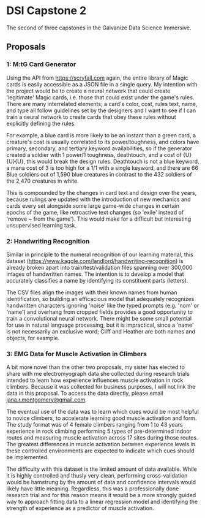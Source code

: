 # DSI Capstone 2
The second of three capstones in the Galvanize Data Science Immersive.


## Proposals

### 1: M:tG Card Generator
Using the API from https://scryfall.com again, the entire library of Magic cards is easily accessible as a JSON file in a single query. My intention with the project would be to create a neural network that could create 'legitimate' Magic cards, i.e. those that could exist under the game's rules. There are many interrelated elements; a card's color, cost, rules text, name, and type all follow guidelines set by the designers and I want to see if I can train a neural network to create cards that obey these rules without explicitly defining the rules.

For example, a blue card is more likely to be an instant than a green card, a creature's cost is usually correlated to its power/toughness, and colors have primary, secondary, and tertiary keyword availabilities, so if the generator created a soldier with 1 power/1 toughness, deathtouch, and a cost of {U}{U}{U}, this would break the design rules. Deathtouch is not a blue keyword, a mana cost of 3 is too high for a 1/1 with a single keyword, and there are 66 Blue soldiers out of 1,590 blue creatures in contrast to the 432 soldiers of the 2,470 creatures in white.

This is compounded by the changes in card text and design over the years, because rulings are updated with the introduction of new mechanics and cards every set alongside some large game-wide changes in certain epochs of the game, like retroactive text changes (so 'exile' instead of 'remove ~ from the game'). This would make for a difficult but interesting unsupervised learning task.

### 2: Handwriting Recognition
Similar in principle to the numeral recognition of our learning material, this dataset (https://www.kaggle.com/landlord/handwriting-recognition) is already broken apart into train/test/validation files spanning over 300,000 images of handwritten names. The intention is to develop a model that accurately classifies a name by identifying its constituent parts (letters). 

The CSV files align the images with their known names from human identification, so building an efficacious model that adequately recognizes handwritten characters ignoring 'noise' like the typed prompts (e.g. 'nom' or 'name') and overhang from cropped fields provides a good opportunity to train a convolutional neural network. There might be some small potential for use in natural language processing, but it is impractical, since a 'name' is not necessarily an exclusive word; Cliff and Heather are both names and objects, for example. 

### 3: EMG Data for Muscle Activation in Climbers
A bit more novel than the other two proposals, my sister has elected to share with me electromyograph data she collected during research trials intended to learn how experience influences muscle activation in rock climbers. Because it was collected for business purposes, I will not link the data in this proposal. To access the data directly, please email jana.r.montgomery@gmail.com. 

The eventual use of the data was to learn which cues would be most helpful to novice climbers, to accelerate learning good muscle activation and form. The study format was of 4 female climbers ranging from 1 to 43 years experience in rock climbing performing 5 types of pre-determined indoor routes and measuring muscle activation across 17 sites during those routes. The greatest differences in muscle activation between experience levels in these controlled environments are expected to indicate which cues should be implemented.

The difficulty with this dataset is the limited amount of data available. While it is highly controlled and thusly very clean, performing cross-validation would be hamstrung by the amount of data and confidence intervals would likely have little meaning. Regardless, this was a professionally done research trial and for this reason means it would be a more strongly guided way to approach fitting data to a linear regression model and identifying the strength of experience as a predictor of muscle activation.
